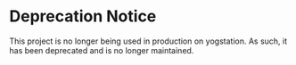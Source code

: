 # Deprecation Notice
This project is no longer being used in production on yogstation. As such, it has been deprecated and is no longer maintained.
